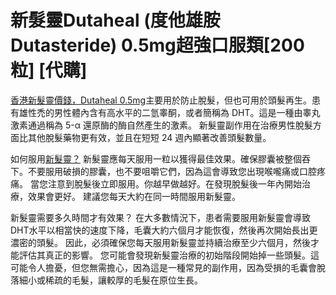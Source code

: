 # 新髮靈Dutaheal (度他雄胺Dutasteride) 0.5mg超強口服類[200粒] [代購]


[香港新髮靈價錢，Dutaheal 0.5mg](https://haircores.com/%e6%96%b0%e9%ab%ae%e9%9d%88dutaheal-%e5%ba%a6%e4%bb%96%e9%9b%84%e8%83%badutasteride-0-5mg%e8%b6%85%e5%bc%b7%e5%8f%a3%e6%9c%8d%e9%a1%9e200%e7%b2%92-%e4%bb%a3%e8%b3%bc/)主要用於防止脫髮，但也可用於頭髮再生。患有雄性禿的男性體內含有高水平的二氫睾酮，或者簡稱為 DHT。這是一種由睾丸激素通過稱為 5-α 還原酶的酶自然產生的激素。
新髮靈副作用在治療男性脫髮方面比其他脫髮藥物更有效，並且在短短 24 週內顯著改善頭髮數量。

如何服用[新髮靈？](https://haircores.com/%e6%96%b0%e9%ab%ae%e9%9d%88dutaheal-%e5%ba%a6%e4%bb%96%e9%9b%84%e8%83%badutasteride-0-5mg%e8%b6%85%e5%bc%b7%e5%8f%a3%e6%9c%8d%e9%a1%9e200%e7%b2%92-%e4%bb%a3%e8%b3%bc/)
新髮靈應每天服用一粒以獲得最佳效果。確保膠囊被整個吞下。不要服用破損的膠囊，也不要咀嚼它們，因為這會導致您出現喉嚨痛或口腔疼痛。
當您注意到脫髮後立即服用。你越早做越好。在發現脫髮後一年內開始治療，效果會更好。
建議您每天大約在同一時間服用新髮靈。

新髮靈需要多久時間才有效果？
在大多數情況下，患者需要服用新髮靈會導致DHT水平以相當快的速度下降，毛囊大約六個月才能恢復，然後再次開始長出更濃密的頭髮。
因此，必須確保您每天服用新髮靈並持續治療至少六個月，然後才能評估其真正的影響。
您可能會發現新髮靈治療的初始階段開始掉一些頭髮。這可能令人擔憂，但您無需擔心，因為這是一種常見的副作用，因為受損的毛囊會脫落細小或稀疏的毛髮，讓較厚的毛髮在原位生長。

